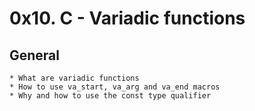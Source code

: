 # 0x10. C - Variadic functions
## General
	* What are variadic functions
	* How to use va_start, va_arg and va_end macros
	* Why and how to use the const type qualifier

